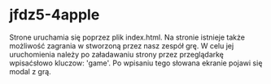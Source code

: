 # jfdz5-4apple

Strone uruchamia się poprzez plik index.html. Na stronie istnieje także możliwość zagrania w stworzoną przez nasz zespół grę.
W celu jej uruchomienia należy po załadawaniu strony przez przeglądarkę wpisaćsłowo kluczow: 'game'. 
Po wpisaniu tego słowana ekranie pojawi się modal z grą.
